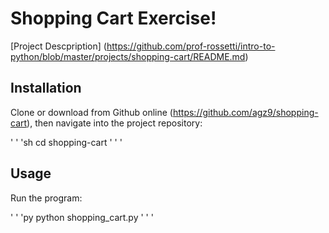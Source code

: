 # Shopping Cart Exercise! 

[Project Descpription]
(https://github.com/prof-rossetti/intro-to-python/blob/master/projects/shopping-cart/README.md)

## Installation

Clone or download from Github online (https://github.com/agz9/shopping-cart), then navigate into the project repository:

' ' 'sh
cd shopping-cart
' ' ' 

## Usage

Run the program:

' ' 'py
python shopping_cart.py
' ' ' 